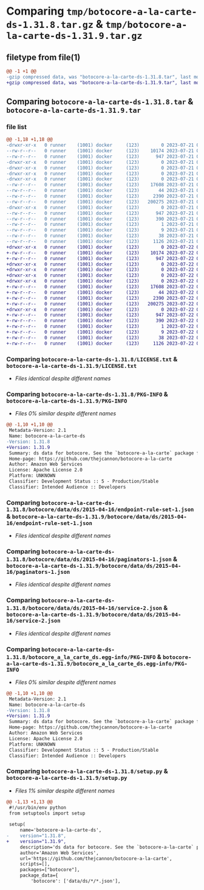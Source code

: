 # Comparing `tmp/botocore-a-la-carte-ds-1.31.8.tar.gz` & `tmp/botocore-a-la-carte-ds-1.31.9.tar.gz`

## filetype from file(1)

```diff
@@ -1 +1 @@
-gzip compressed data, was "botocore-a-la-carte-ds-1.31.8.tar", last modified: Fri Jul 21 01:21:25 2023, max compression
+gzip compressed data, was "botocore-a-la-carte-ds-1.31.9.tar", last modified: Sat Jul 22 01:20:28 2023, max compression
```

## Comparing `botocore-a-la-carte-ds-1.31.8.tar` & `botocore-a-la-carte-ds-1.31.9.tar`

### file list

```diff
@@ -1,18 +1,18 @@
-drwxr-xr-x   0 runner    (1001) docker     (123)        0 2023-07-21 01:21:25.459006 botocore-a-la-carte-ds-1.31.8/
--rw-r--r--   0 runner    (1001) docker     (123)    10174 2023-07-21 01:21:25.000000 botocore-a-la-carte-ds-1.31.8/LICENSE.txt
--rw-r--r--   0 runner    (1001) docker     (123)      947 2023-07-21 01:21:25.459006 botocore-a-la-carte-ds-1.31.8/PKG-INFO
-drwxr-xr-x   0 runner    (1001) docker     (123)        0 2023-07-21 01:21:25.459006 botocore-a-la-carte-ds-1.31.8/botocore/
-drwxr-xr-x   0 runner    (1001) docker     (123)        0 2023-07-21 01:21:25.459006 botocore-a-la-carte-ds-1.31.8/botocore/data/
-drwxr-xr-x   0 runner    (1001) docker     (123)        0 2023-07-21 01:21:25.459006 botocore-a-la-carte-ds-1.31.8/botocore/data/ds/
-drwxr-xr-x   0 runner    (1001) docker     (123)        0 2023-07-21 01:21:25.459006 botocore-a-la-carte-ds-1.31.8/botocore/data/ds/2015-04-16/
--rw-r--r--   0 runner    (1001) docker     (123)    17608 2023-07-21 01:21:06.000000 botocore-a-la-carte-ds-1.31.8/botocore/data/ds/2015-04-16/endpoint-rule-set-1.json
--rw-r--r--   0 runner    (1001) docker     (123)       44 2023-07-21 01:21:06.000000 botocore-a-la-carte-ds-1.31.8/botocore/data/ds/2015-04-16/examples-1.json
--rw-r--r--   0 runner    (1001) docker     (123)     2390 2023-07-21 01:21:06.000000 botocore-a-la-carte-ds-1.31.8/botocore/data/ds/2015-04-16/paginators-1.json
--rw-r--r--   0 runner    (1001) docker     (123)   200275 2023-07-21 01:21:06.000000 botocore-a-la-carte-ds-1.31.8/botocore/data/ds/2015-04-16/service-2.json
-drwxr-xr-x   0 runner    (1001) docker     (123)        0 2023-07-21 01:21:25.459006 botocore-a-la-carte-ds-1.31.8/botocore_a_la_carte_ds.egg-info/
--rw-r--r--   0 runner    (1001) docker     (123)      947 2023-07-21 01:21:25.000000 botocore-a-la-carte-ds-1.31.8/botocore_a_la_carte_ds.egg-info/PKG-INFO
--rw-r--r--   0 runner    (1001) docker     (123)      390 2023-07-21 01:21:25.000000 botocore-a-la-carte-ds-1.31.8/botocore_a_la_carte_ds.egg-info/SOURCES.txt
--rw-r--r--   0 runner    (1001) docker     (123)        1 2023-07-21 01:21:25.000000 botocore-a-la-carte-ds-1.31.8/botocore_a_la_carte_ds.egg-info/dependency_links.txt
--rw-r--r--   0 runner    (1001) docker     (123)        9 2023-07-21 01:21:25.000000 botocore-a-la-carte-ds-1.31.8/botocore_a_la_carte_ds.egg-info/top_level.txt
--rw-r--r--   0 runner    (1001) docker     (123)       38 2023-07-21 01:21:25.459006 botocore-a-la-carte-ds-1.31.8/setup.cfg
--rw-r--r--   0 runner    (1001) docker     (123)     1126 2023-07-21 01:21:25.000000 botocore-a-la-carte-ds-1.31.8/setup.py
+drwxr-xr-x   0 runner    (1001) docker     (123)        0 2023-07-22 01:20:28.064967 botocore-a-la-carte-ds-1.31.9/
+-rw-r--r--   0 runner    (1001) docker     (123)    10174 2023-07-22 01:20:27.000000 botocore-a-la-carte-ds-1.31.9/LICENSE.txt
+-rw-r--r--   0 runner    (1001) docker     (123)      947 2023-07-22 01:20:28.064967 botocore-a-la-carte-ds-1.31.9/PKG-INFO
+drwxr-xr-x   0 runner    (1001) docker     (123)        0 2023-07-22 01:20:28.060967 botocore-a-la-carte-ds-1.31.9/botocore/
+drwxr-xr-x   0 runner    (1001) docker     (123)        0 2023-07-22 01:20:28.060967 botocore-a-la-carte-ds-1.31.9/botocore/data/
+drwxr-xr-x   0 runner    (1001) docker     (123)        0 2023-07-22 01:20:28.060967 botocore-a-la-carte-ds-1.31.9/botocore/data/ds/
+drwxr-xr-x   0 runner    (1001) docker     (123)        0 2023-07-22 01:20:28.060967 botocore-a-la-carte-ds-1.31.9/botocore/data/ds/2015-04-16/
+-rw-r--r--   0 runner    (1001) docker     (123)    17608 2023-07-22 01:20:09.000000 botocore-a-la-carte-ds-1.31.9/botocore/data/ds/2015-04-16/endpoint-rule-set-1.json
+-rw-r--r--   0 runner    (1001) docker     (123)       44 2023-07-22 01:20:09.000000 botocore-a-la-carte-ds-1.31.9/botocore/data/ds/2015-04-16/examples-1.json
+-rw-r--r--   0 runner    (1001) docker     (123)     2390 2023-07-22 01:20:09.000000 botocore-a-la-carte-ds-1.31.9/botocore/data/ds/2015-04-16/paginators-1.json
+-rw-r--r--   0 runner    (1001) docker     (123)   200275 2023-07-22 01:20:09.000000 botocore-a-la-carte-ds-1.31.9/botocore/data/ds/2015-04-16/service-2.json
+drwxr-xr-x   0 runner    (1001) docker     (123)        0 2023-07-22 01:20:28.064967 botocore-a-la-carte-ds-1.31.9/botocore_a_la_carte_ds.egg-info/
+-rw-r--r--   0 runner    (1001) docker     (123)      947 2023-07-22 01:20:28.000000 botocore-a-la-carte-ds-1.31.9/botocore_a_la_carte_ds.egg-info/PKG-INFO
+-rw-r--r--   0 runner    (1001) docker     (123)      390 2023-07-22 01:20:28.000000 botocore-a-la-carte-ds-1.31.9/botocore_a_la_carte_ds.egg-info/SOURCES.txt
+-rw-r--r--   0 runner    (1001) docker     (123)        1 2023-07-22 01:20:28.000000 botocore-a-la-carte-ds-1.31.9/botocore_a_la_carte_ds.egg-info/dependency_links.txt
+-rw-r--r--   0 runner    (1001) docker     (123)        9 2023-07-22 01:20:28.000000 botocore-a-la-carte-ds-1.31.9/botocore_a_la_carte_ds.egg-info/top_level.txt
+-rw-r--r--   0 runner    (1001) docker     (123)       38 2023-07-22 01:20:28.064967 botocore-a-la-carte-ds-1.31.9/setup.cfg
+-rw-r--r--   0 runner    (1001) docker     (123)     1126 2023-07-22 01:20:27.000000 botocore-a-la-carte-ds-1.31.9/setup.py
```

### Comparing `botocore-a-la-carte-ds-1.31.8/LICENSE.txt` & `botocore-a-la-carte-ds-1.31.9/LICENSE.txt`

 * *Files identical despite different names*

### Comparing `botocore-a-la-carte-ds-1.31.8/PKG-INFO` & `botocore-a-la-carte-ds-1.31.9/PKG-INFO`

 * *Files 0% similar despite different names*

```diff
@@ -1,10 +1,10 @@
 Metadata-Version: 2.1
 Name: botocore-a-la-carte-ds
-Version: 1.31.8
+Version: 1.31.9
 Summary: ds data for botocore. See the `botocore-a-la-carte` package for more info.
 Home-page: https://github.com/thejcannon/botocore-a-la-carte
 Author: Amazon Web Services
 License: Apache License 2.0
 Platform: UNKNOWN
 Classifier: Development Status :: 5 - Production/Stable
 Classifier: Intended Audience :: Developers
```

### Comparing `botocore-a-la-carte-ds-1.31.8/botocore/data/ds/2015-04-16/endpoint-rule-set-1.json` & `botocore-a-la-carte-ds-1.31.9/botocore/data/ds/2015-04-16/endpoint-rule-set-1.json`

 * *Files identical despite different names*

### Comparing `botocore-a-la-carte-ds-1.31.8/botocore/data/ds/2015-04-16/paginators-1.json` & `botocore-a-la-carte-ds-1.31.9/botocore/data/ds/2015-04-16/paginators-1.json`

 * *Files identical despite different names*

### Comparing `botocore-a-la-carte-ds-1.31.8/botocore/data/ds/2015-04-16/service-2.json` & `botocore-a-la-carte-ds-1.31.9/botocore/data/ds/2015-04-16/service-2.json`

 * *Files identical despite different names*

### Comparing `botocore-a-la-carte-ds-1.31.8/botocore_a_la_carte_ds.egg-info/PKG-INFO` & `botocore-a-la-carte-ds-1.31.9/botocore_a_la_carte_ds.egg-info/PKG-INFO`

 * *Files 0% similar despite different names*

```diff
@@ -1,10 +1,10 @@
 Metadata-Version: 2.1
 Name: botocore-a-la-carte-ds
-Version: 1.31.8
+Version: 1.31.9
 Summary: ds data for botocore. See the `botocore-a-la-carte` package for more info.
 Home-page: https://github.com/thejcannon/botocore-a-la-carte
 Author: Amazon Web Services
 License: Apache License 2.0
 Platform: UNKNOWN
 Classifier: Development Status :: 5 - Production/Stable
 Classifier: Intended Audience :: Developers
```

### Comparing `botocore-a-la-carte-ds-1.31.8/setup.py` & `botocore-a-la-carte-ds-1.31.9/setup.py`

 * *Files 1% similar despite different names*

```diff
@@ -1,13 +1,13 @@
 #!/usr/bin/env python
 from setuptools import setup
 
 setup(
     name='botocore-a-la-carte-ds',
-    version="1.31.8",
+    version="1.31.9",
     description='ds data for botocore. See the `botocore-a-la-carte` package for more info.',
     author='Amazon Web Services',
     url='https://github.com/thejcannon/botocore-a-la-carte',
     scripts=[],
     packages=["botocore"],
     package_data={
         'botocore': ['data/ds/*/*.json'],
```

